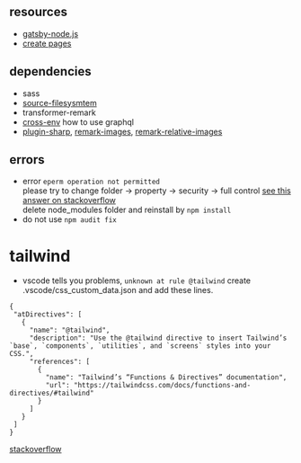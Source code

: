 
## resources
 - [gatsby-node.js](https://www.gatsbyjs.com/docs/reference/config-files/gatsby-node/)
 - [create pages](https://www.gatsbyjs.com/docs/creating-and-modifying-pages/)

## dependencies
 - sass
 - [source-filesysmtem](https://www.gatsbyjs.com/plugins/gatsby-source-filesystem/?=gatsby-source-)
 - transformer-remark
 - [cross-env](https://www.gatsbyjs.com/docs/using-graphql-playground/)
    how to use graphql
 - [plugin-sharp](https://www.gatsbyjs.com/plugins/gatsby-plugin-sharp/?=sharp), [remark-images](https://www.gatsbyjs.com/plugins/gatsby-remark-images/?=remark-image), [remark-relative-images](https://www.gatsbyjs.com/plugins/gatsby-remark-relative-images/?=remark-relative)

## errors
 - error ```eperm operation not permitted```  
   please try to change folder -> property -> security -> full control
   [see this answer on stackoverflow](https://stackoverflow.com/questions/34600932/npm-eperm-operation-not-permitted-on-windows)  
   delete node_modules folder and reinstall by `npm install`  
 - do not use ```npm audit fix```
   
# tailwind
 - vscode tells you problems,
 ```unknown at rule @tailwind```
 create .vscode/css_custom_data.json and add these lines.
 ```
 {
  "atDirectives": [
    {
      "name": "@tailwind",
      "description": "Use the @tailwind directive to insert Tailwind’s `base`, `components`, `utilities`, and `screens` styles into your CSS.",
      "references": [
        {
          "name": "Tailwind’s “Functions & Directives” documentation",
          "url": "https://tailwindcss.com/docs/functions-and-directives/#tailwind"
        }
      ]
    }
  ]
}
```
 [stackoverflow](https://stackoverflow.com/questions/47607602/how-to-add-a-tailwind-css-rule-to-css-checker)
